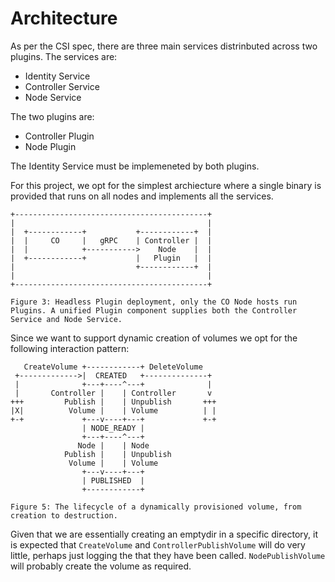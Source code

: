 # Architecture

As per the CSI spec, there are three main services distrinbuted across two
plugins. The services are:

- Identity Service
- Controller Service
- Node Service

The two plugins are:

- Controller Plugin
- Node Plugin

The Identity Service must be implemeneted by both plugins.

For this project, we opt for the simplest archiecture where a single binary is
provided that runs on all nodes and implements all the services.

```Figure
+-------------------------------------------+
|                                           |
|  +------------+           +------------+  |
|  |     CO     |   gRPC    | Controller |  |
|  |            +----------->    Node    |  |
|  +------------+           |   Plugin   |  |
|                           +------------+  |
|                                           |
+-------------------------------------------+

Figure 3: Headless Plugin deployment, only the CO Node hosts run
Plugins. A unified Plugin component supplies both the Controller
Service and Node Service.
```

Since we want to support dynamic creation of volumes we opt for the following
interaction pattern:

```Figure
   CreateVolume +------------+ DeleteVolume
 +------------->|  CREATED   +--------------+
 |              +---+----^---+              |
 |       Controller |    | Controller       v
+++         Publish |    | Unpublish       +++
|X|          Volume |    | Volume          | |
+-+             +---v----+---+             +-+
                | NODE_READY |
                +---+----^---+
               Node |    | Node
            Publish |    | Unpublish
             Volume |    | Volume
                +---v----+---+
                | PUBLISHED  |
                +------------+

Figure 5: The lifecycle of a dynamically provisioned volume, from
creation to destruction.
```

Given that we are essentially creating an emptydir in a specific directory, it
is expected that `CreateVolume` and `ControllerPublishVolume` will do very
little, perhaps just logging the that they have been called.
`NodePublishVolume` will probably create the volume as required.
